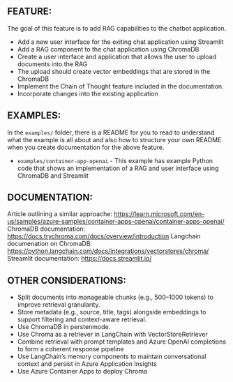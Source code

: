 ## FEATURE:

The goal of this feature is to add RAG capabilities to the chatbot application. 

- Add a new user interface for the exiting chat application using Streamlit
- Add a RAG component to the chat application using ChromaDB
- Create a user interface and application that allows the user to upload documents into the RAG
- The upload should create vector embeddings that are stored in the ChromaDB
- Implement the Chain of Thought feature included in the documentation.
- Incorporate changes into the existing application 

## EXAMPLES:

In the `examples/` folder, there is a README for you to read to understand what the example is all about and also how to structure your own README when you create documentation for the above feature.

- `examples/container-app-openai` - This example has example Python code that shows an implementation of a RAG and user interface using ChromaDB and Streamlit


## DOCUMENTATION:

Article outlining a similar approache: https://learn.microsoft.com/en-us/samples/azure-samples/container-apps-openai/container-apps-openai/
ChromaDB documentation: https://docs.trychroma.com/docs/overview/introduction
Langchain documenation on ChromaDB: https://python.langchain.com/docs/integrations/vectorstores/chroma/
Streamlit documentation: https://docs.streamlit.io/


## OTHER CONSIDERATIONS:
- Split documents into manageable chunks (e.g., 500–1000 tokens) to improve retrieval granularity.
- Store metadata (e.g., source, title, tags) alongside embeddings to support filtering and context-aware retrieval.
- Use ChromaDB in perstenmode.
- Use Chroma as a retriever in LangChain with VectorStoreRetriever
- Combine retrieval with prompt templates and Azure OpenAI completions to form a coherent response pipeline
- Use LangChain’s memory components to maintain conversational context and persist in Azure Application Insights
- Use Azure Container Apps to deploy Chroma
